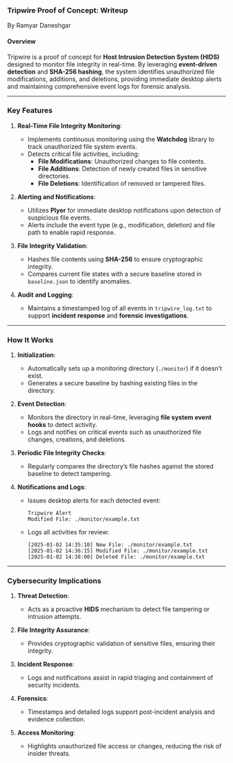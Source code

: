 ### **Tripwire Proof of Concept: Writeup**

By Ramyar Daneshgar

#### **Overview**
Tripwire is a proof of concept for **Host Intrusion Detection System (HIDS)** designed to monitor file integrity in real-time. By leveraging **event-driven detection** and **SHA-256 hashing**, the system identifies unauthorized file modifications, additions, and deletions, providing immediate desktop alerts and maintaining comprehensive event logs for forensic analysis.

---

### **Key Features**
1. **Real-Time File Integrity Monitoring**:
   - Implements continuous monitoring using the **Watchdog** library to track unauthorized file system events.
   - Detects critical file activities, including:
     - **File Modifications**: Unauthorized changes to file contents.
     - **File Additions**: Detection of newly created files in sensitive directories.
     - **File Deletions**: Identification of removed or tampered files.

2. **Alerting and Notifications**:
   - Utilizes **Plyer** for immediate desktop notifications upon detection of suspicious file events.
   - Alerts include the event type (e.g., modification, deletion) and file path to enable rapid response.

3. **File Integrity Validation**:
   - Hashes file contents using **SHA-256** to ensure cryptographic integrity.
   - Compares current file states with a secure baseline stored in `baseline.json` to identify anomalies.

4. **Audit and Logging**:
   - Maintains a timestamped log of all events in `tripwire_log.txt` to support **incident response** and **forensic investigations**.

---

### **How It Works**
1. **Initialization**:
   - Automatically sets up a monitoring directory (`./monitor`) if it doesn’t exist.
   - Generates a secure baseline by hashing existing files in the directory.

2. **Event Detection**:
   - Monitors the directory in real-time, leveraging **file system event hooks** to detect activity.
   - Logs and notifies on critical events such as unauthorized file changes, creations, and deletions.

3. **Periodic File Integrity Checks**:
   - Regularly compares the directory’s file hashes against the stored baseline to detect tampering.

4. **Notifications and Logs**:
   - Issues desktop alerts for each detected event:
     ```
     Tripwire Alert
     Modified File: ./monitor/example.txt
     ```
   - Logs all activities for review:
     ```
     [2025-01-02 14:35:10] New File: ./monitor/example.txt
     [2025-01-02 14:36:15] Modified File: ./monitor/example.txt
     [2025-01-02 14:38:00] Deleted File: ./monitor/example.txt
     ```

---

### **Cybersecurity Implications**
1. **Threat Detection**:
   - Acts as a proactive **HIDS** mechanism to detect file tampering or intrusion attempts.

2. **File Integrity Assurance**:
   - Provides cryptographic validation of sensitive files, ensuring their integrity.

3. **Incident Response**:
   - Logs and notifications assist in rapid triaging and containment of security incidents.

4. **Forensics**:
   - Timestamps and detailed logs support post-incident analysis and evidence collection.

5. **Access Monitoring**:
   - Highlights unauthorized file access or changes, reducing the risk of insider threats.
